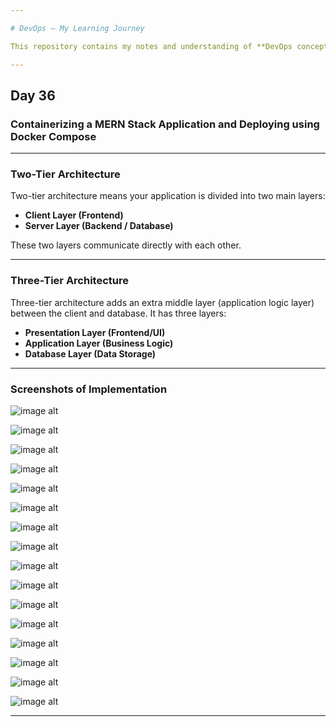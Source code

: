 ```yaml
---

# DevOps – My Learning Journey

This repository contains my notes and understanding of **DevOps concepts**.

---
```


## Day 36

### Containerizing a MERN Stack Application and Deploying using Docker Compose

---

### **Two-Tier Architecture**

Two-tier architecture means your application is divided into two main layers:

* **Client Layer (Frontend)**
* **Server Layer (Backend / Database)**

These two layers communicate directly with each other.

---

### **Three-Tier Architecture**

Three-tier architecture adds an extra middle layer (application logic layer) between the client and database.
It has three layers:

* **Presentation Layer (Frontend/UI)**
* **Application Layer (Business Logic)**
* **Database Layer (Data Storage)**

---

### **Screenshots of Implementation**

![image alt](https://github.com/adhikarilaxman/DevOps-Journey/blob/39a81fc6e3dc9203a36e6dea28c86d22272126c7/Day36/Day36%2001.jpg)

![image alt](https://github.com/adhikarilaxman/DevOps-Journey/blob/39a81fc6e3dc9203a36e6dea28c86d22272126c7/Day36/Day36%2002.jpg)

![image alt](https://github.com/adhikarilaxman/DevOps-Journey/blob/39a81fc6e3dc9203a36e6dea28c86d22272126c7/Day36/Day36%2003%20Dockerfile%20Frontend.jpg)

![image alt](https://github.com/adhikarilaxman/DevOps-Journey/blob/39a81fc6e3dc9203a36e6dea28c86d22272126c7/Day36/Day36%2004.jpg)

![image alt](https://github.com/adhikarilaxman/DevOps-Journey/blob/39a81fc6e3dc9203a36e6dea28c86d22272126c7/Day36/Day36%2005.jpg)

![image alt](https://github.com/adhikarilaxman/DevOps-Journey/blob/39a81fc6e3dc9203a36e6dea28c86d22272126c7/Day36/Day36%2006.jpg)

![image alt](https://github.com/adhikarilaxman/DevOps-Journey/blob/39a81fc6e3dc9203a36e6dea28c86d22272126c7/Day36/Day36%2007.jpg)

![image alt](https://github.com/adhikarilaxman/DevOps-Journey/blob/39a81fc6e3dc9203a36e6dea28c86d22272126c7/Day36/Day36%2008.jpg)

![image alt](https://github.com/adhikarilaxman/DevOps-Journey/blob/39a81fc6e3dc9203a36e6dea28c86d22272126c7/Day36/Day36%2009.jpg)

![image alt](https://github.com/adhikarilaxman/DevOps-Journey/blob/39a81fc6e3dc9203a36e6dea28c86d22272126c7/Day36/Day36%2010.jpg)

![image alt](https://github.com/adhikarilaxman/DevOps-Journey/blob/39a81fc6e3dc9203a36e6dea28c86d22272126c7/Day36/Day36%2011.jpg)

![image alt](https://github.com/adhikarilaxman/DevOps-Journey/blob/39a81fc6e3dc9203a36e6dea28c86d22272126c7/Day36/Day36%2012%20Dockerfile%20Backend.jpg)

![image alt](https://github.com/adhikarilaxman/DevOps-Journey/blob/39a81fc6e3dc9203a36e6dea28c86d22272126c7/Day36/Day36%2013.jpg)

![image alt](https://github.com/adhikarilaxman/DevOps-Journey/blob/39a81fc6e3dc9203a36e6dea28c86d22272126c7/Day36/Day36%2014.jpg)

![image alt](https://github.com/adhikarilaxman/DevOps-Journey/blob/39a81fc6e3dc9203a36e6dea28c86d22272126c7/Day36/Day36%2015.jpg)

![image alt](https://github.com/adhikarilaxman/DevOps-Journey/blob/39a81fc6e3dc9203a36e6dea28c86d22272126c7/Day36/Day36%2016.jpg)

---
